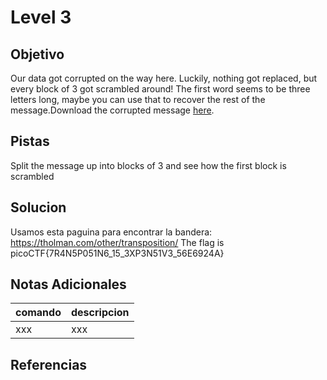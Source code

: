 # Level 3
## Objetivo
Our data got corrupted on the way here. Luckily, nothing got replaced, but every block of 3 got scrambled around! The first word seems to be three letters long, maybe you can use that to recover the rest of the message.Download the corrupted message [here](https://artifacts.picoctf.net/c/191/message.txt).
## Pistas
Split the message up into blocks of 3 and see how the first block is scrambled
## Solucion
Usamos esta paguina para encontrar la bandera:
https://tholman.com/other/transposition/
The flag is picoCTF{7R4N5P051N6_15_3XP3N51V3_56E6924A}
## Notas Adicionales
|comando|descripcion|
|-------|-----------|
|xxx|xxx|
## Referencias